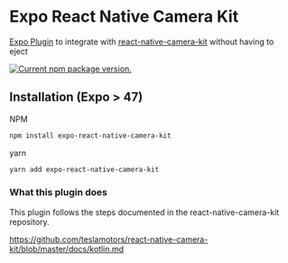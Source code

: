 # Expo React Native Camera Kit
[Expo Plugin](https://docs.expo.dev/config-plugins/plugins-and-mods/) to integrate with [react-native-camera-kit](https://github.com/teslamotors/react-native-camera-kit) without having to eject


<a href="https://www.npmjs.org/package/expo-react-native-camera-kit">
    <img src="https://badge.fury.io/js/expo-react-native-camera-kit.svg" alt="Current npm package version." />
</a>


## Installation (Expo > 47)

NPM

```bash
npm install expo-react-native-camera-kit
```

yarn

```bash
yarn add expo-react-native-camera-kit
```


### What this plugin does

This plugin follows the steps documented in the react-native-camera-kit repository.

https://github.com/teslamotors/react-native-camera-kit/blob/master/docs/kotlin.md

